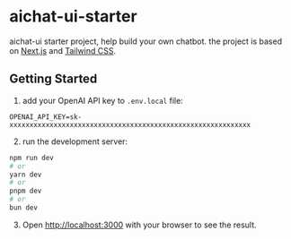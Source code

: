 # aichat-ui-starter
aichat-ui starter project, help build your own chatbot.
the project is based on [Next.js](https://nextjs.org/) and [Tailwind CSS](https://tailwindcss.com/).

## Getting Started

1. add your OpenAI API key to `.env.local` file:

```
OPENAI_API_KEY=sk-xxxxxxxxxxxxxxxxxxxxxxxxxxxxxxxxxxxxxxxxxxxxxxxxxxxxxxxxxxxx
```


2. run the development server:

```bash
npm run dev
# or
yarn dev
# or
pnpm dev
# or
bun dev
```

3. Open [http://localhost:3000](http://localhost:3000) with your browser to see the result.

